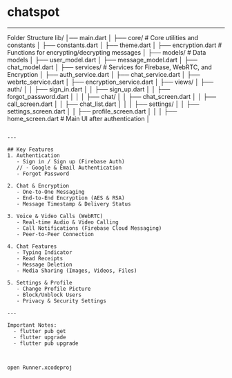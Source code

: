 # chatspot
----------

Folder Structure
lib/
│── main.dart
│
├── core/                 # Core utilities and constants
│   ├── constants.dart
│   ├── theme.dart
│   ├── encryption.dart   # Functions for encrypting/decrypting messages
│
├── models/               # Data models
│   ├── user_model.dart
│   ├── message_model.dart
│   ├── chat_model.dart
│
├── services/             # Services for Firebase, WebRTC, and Encryption
│   ├── auth_service.dart
│   ├── chat_service.dart
│   ├── webrtc_service.dart
│   ├── encryption_service.dart
│
├── views/
│   ├── auth/
│   │   ├── sign_in.dart
│   │   ├── sign_up.dart
│   │   ├── forgot_password.dart
│   │
│   ├── chat/
│   │   ├── chat_screen.dart
│   │   ├── call_screen.dart
│   │   ├── chat_list.dart
│   │
│   ├── settings/
│   │   ├── settings_screen.dart
│   │   ├── profile_screen.dart
│   │
│   ├── home_screen.dart  # Main UI after authentication
│
```

---

## Key Features
1. Authentication
   - Sign in / Sign up (Firebase Auth)
   // - Google & Email Authentication
   - Forgot Password

2. Chat & Encryption
   - One-to-One Messaging
   - End-to-End Encryption (AES & RSA)
   - Message Timestamp & Delivery Status

3. Voice & Video Calls (WebRTC)
   - Real-time Audio & Video Calling
   - Call Notifications (Firebase Cloud Messaging)
   - Peer-to-Peer Connection

4. Chat Features
   - Typing Indicator
   - Read Receipts
   - Message Deletion
   - Media Sharing (Images, Videos, Files)

5. Settings & Profile
   - Change Profile Picture
   - Block/Unblock Users
   - Privacy & Security Settings

---

Important Notes:
  - flutter pub get
  - flutter upgrade
  - flutter pub upgrade



open Runner.xcodeproj
